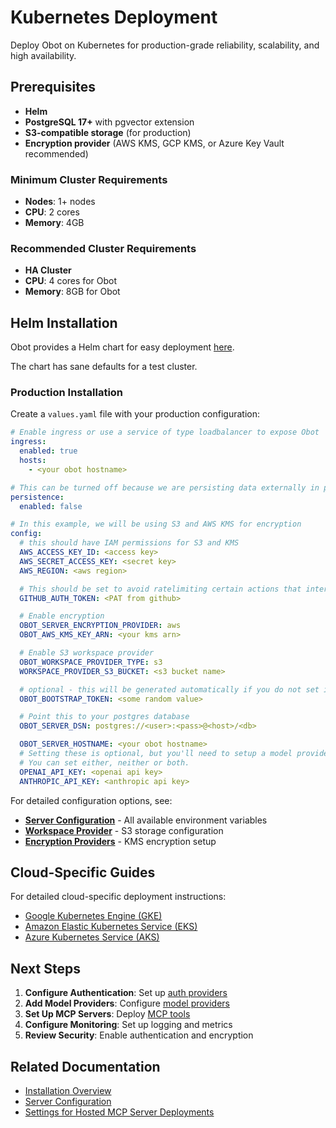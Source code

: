 # Kubernetes Deployment

Deploy Obot on Kubernetes for production-grade reliability, scalability, and high availability.

## Prerequisites

- **Helm**
- **PostgreSQL 17+** with pgvector extension
- **S3-compatible storage** (for production)
- **Encryption provider** (AWS KMS, GCP KMS, or Azure Key Vault recommended)

### Minimum Cluster Requirements

- **Nodes**: 1+ nodes
- **CPU**: 2 cores
- **Memory**: 4GB

### Recommended Cluster Requirements

- **HA Cluster**
- **CPU**: 4 cores for Obot
- **Memory**: 8GB for Obot

## Helm Installation

Obot provides a Helm chart for easy deployment [here](https://charts.obot.ai).

The chart has sane defaults for a test cluster.

### Production Installation

Create a `values.yaml` file with your production configuration:

```yaml
# Enable ingress or use a service of type loadbalancer to expose Obot
ingress:
  enabled: true
  hosts:
    - <your obot hostname>

# This can be turned off because we are persisting data externally in postgres and S3
persistence:
  enabled: false

# In this example, we will be using S3 and AWS KMS for encryption
config:
  # this should have IAM permissions for S3 and KMS
  AWS_ACCESS_KEY_ID: <access key>
  AWS_SECRET_ACCESS_KEY: <secret key>
  AWS_REGION: <aws region>

  # This should be set to avoid ratelimiting certain actions that interact with github, such as catalogs
  GITHUB_AUTH_TOKEN: <PAT from github>

  # Enable encryption
  OBOT_SERVER_ENCRYPTION_PROVIDER: aws
  OBOT_AWS_KMS_KEY_ARN: <your kms arn>

  # Enable S3 workspace provider
  OBOT_WORKSPACE_PROVIDER_TYPE: s3
  WORKSPACE_PROVIDER_S3_BUCKET: <s3 bucket name>

  # optional - this will be generated automatically if you do not set it
  OBOT_BOOTSTRAP_TOKEN: <some random value>

  # Point this to your postgres database
  OBOT_SERVER_DSN: postgres://<user>:<pass>@<host>/<db>

  OBOT_SERVER_HOSTNAME: <your obot hostname>
  # Setting these is optional, but you'll need to setup a model provider from the Admin UI before using chat.
  # You can set either, neither or both.
  OPENAI_API_KEY: <openai api key>
  ANTHROPIC_API_KEY: <anthropic api key>
```

For detailed configuration options, see:

- **[Server Configuration](../configuration/server-configuration)** - All available environment variables
- **[Workspace Provider](../configuration/workspace-provider)** - S3 storage configuration
- **[Encryption Providers](../configuration/encryption-providers/aws-kms)** - KMS encryption setup

## Cloud-Specific Guides

For detailed cloud-specific deployment instructions:

- [Google Kubernetes Engine (GKE)](reference-architectures/gcp-gke)
- [Amazon Elastic Kubernetes Service (EKS)](reference-architectures/aws-eks)
- [Azure Kubernetes Service (AKS)](reference-architectures/azure-aks)

## Next Steps

1. **Configure Authentication**: Set up [auth providers](../configuration/auth-providers)
2. **Add Model Providers**: Configure [model providers](../configuration/model-providers)
3. **Set Up MCP Servers**: Deploy [MCP tools](../concepts/mcp-gateway/overview)
4. **Configure Monitoring**: Set up logging and metrics
5. **Review Security**: Enable authentication and encryption

## Related Documentation

- [Installation Overview](overview)
- [Server Configuration](../configuration/server-configuration)
- [Settings for Hosted MCP Server Deployments](../configuration/mcp-deployments-in-kubernetes)
